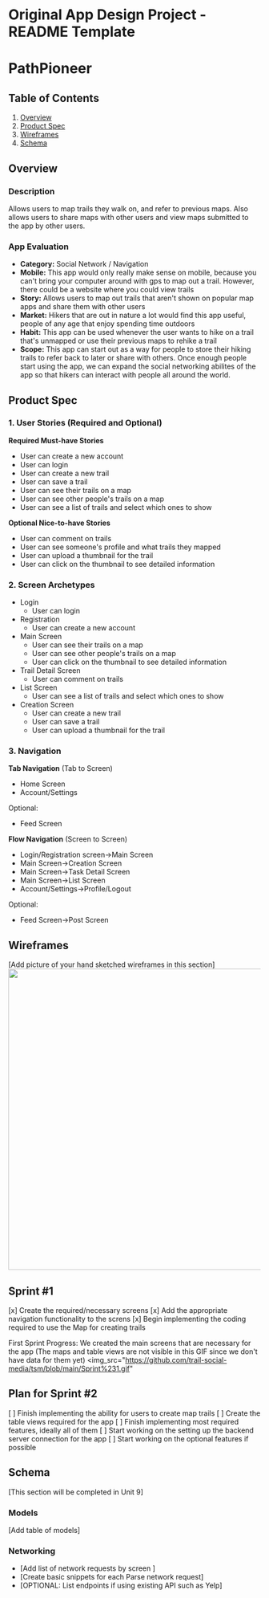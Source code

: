 Original App Design Project - README Template
===

# PathPioneer

## Table of Contents
1. [Overview](#Overview)
1. [Product Spec](#Product-Spec)
1. [Wireframes](#Wireframes)
2. [Schema](#Schema)

## Overview
### Description
Allows users to map trails they walk on, and refer to previous maps. Also allows users to share maps with other users and view maps submitted to the app by other users. 

### App Evaluation
- **Category:** Social Network / Navigation
- **Mobile:** This app would only really make sense on mobile, because you can't bring your computer around with gps to map out a trail. However, there could be a website where you could view trails
- **Story:** Allows users to map out trails that aren't shown on popular map apps and share them with other users
- **Market:** Hikers that are out in nature a lot would find this app useful, people of any age that enjoy spending time outdoors
- **Habit:** This app can be used whenever the user wants to hike on a trail that's unmapped or use their previous maps to rehike a trail
- **Scope:** This app can start out as a way for people to store their hiking trails to refer back to later or share with others. Once enough people start using the app, we can expand the social networking abilites of the app so that hikers can interact with people all around the world.

## Product Spec

### 1. User Stories (Required and Optional)

**Required Must-have Stories**

* User can create a new account
* User can login
* User can create a new trail
* User can save a trail
* User can see their trails on a map
* User can see other people's trails on a map
* User can see a list of trails and select which ones to show

**Optional Nice-to-have Stories**

* User can comment on trails
* User can see someone's profile and what trails they mapped
* User can upload a thumbnail for the trail
* User can click on the thumbnail to see detailed information

### 2. Screen Archetypes

* Login
   * User can login
* Registration
   * User can create a new account
* Main Screen
    * User can see their trails on a map
    * User can see other people's trails on a map
    * User can click on the thumbnail to see detailed information
* Trail Detail Screen
    * User can comment on trails
* List Screen
    * User can see a list of trails and select which ones to show
* Creation Screen
    * User can create a new trail
    * User can save a trail
    * User can upload a thumbnail for the trail

### 3. Navigation

**Tab Navigation** (Tab to Screen)

* Home Screen
* Account/Settings

Optional:
* Feed Screen

**Flow Navigation** (Screen to Screen)

* Login/Registration screen->Main Screen
* Main Screen->Creation Screen
* Main Screen->Task Detail Screen
* Main Screen->List Screen
* Account/Settings->Profile/Logout

Optional:
* Feed Screen->Post Screen

## Wireframes
[Add picture of your hand sketched wireframes in this section]
<img src="https://i.imgur.com/5C6OuOg.png" width=600>

## Sprint #1 
[x] Create the required/necessary screens
[x] Add the appropriate navigation functionality to the screns
[x] Begin implementing the coding required to use the Map for creating trails

First Sprint Progress:
We created the main screens that are necessary for the app (The maps and table views are not visible in this GIF since we don't have data for them yet)
<img_src="https://github.com/trail-social-media/tsm/blob/main/Sprint%231.gif"

## Plan for Sprint #2
[ ] Finish implementing the ability for users to create map trails
[ ] Create the table views required for the app
[ ] Finish implementing most required features, ideally all of them
[ ] Start working on the setting up the backend server connection for the app
[ ] Start working on the optional features if possible


## Schema 
[This section will be completed in Unit 9]
### Models
[Add table of models]
### Networking
- [Add list of network requests by screen ]
- [Create basic snippets for each Parse network request]
- [OPTIONAL: List endpoints if using existing API such as Yelp]
